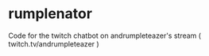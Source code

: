 # rumplenator
Code for the twitch chatbot on andrumpleteazer's stream ( twitch.tv/andrumpleteazer )
